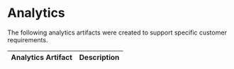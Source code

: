 ﻿# Analytics
 
The following analytics artifacts were created to support specific customer requirements.


| Analytics Artifact        | Description       |
| ------                    | ------            |



